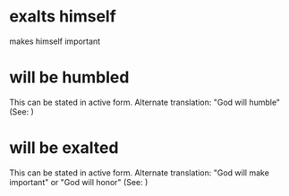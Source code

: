 
# exalts himself
makes himself important

# will be humbled
This can be stated in active form. Alternate translation: "God will humble" (See: )

# will be exalted
This can be stated in active form. Alternate translation: "God will make important" or "God will honor" (See: )